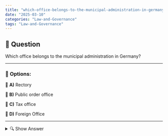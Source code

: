 ```yaml
---
title: "which-office-belongs-to-the-municipal-administration-in-germany"
date: "2025-03-10"
categories: "Law-and-Governance"
tags: "Law-and-Governance"
---
```


## 📌 **Question**

Which office belongs to the municipal administration in Germany?



---

### 📝 **Options:**

🔘 **A)** Rectory

🔘 **B)** Public order office

🔘 **C)** Tax office

🔘 **D)** Foreign Office

---

<details>
  <summary>🔍 Show Answer</summary>

  <p>
💡  <b>Correct Answer:</b>  b
  </p>
  <p>
    📖<b>Explanation:</b>
    In Germany, the municipal administration manages local affairs of a municipality. Various offices fall under their responsibilities. The **Public Order Office** is responsible for public safety, order and local regulations. In contrast, the **Parish Office** is responsible for church matters, the **Tax Office** is responsible for taxes and the **Foreign Office** deals with foreign policy at the federal level. The question examines which of these offices belongs directly to the municipal administration.
  </p>
</details>
